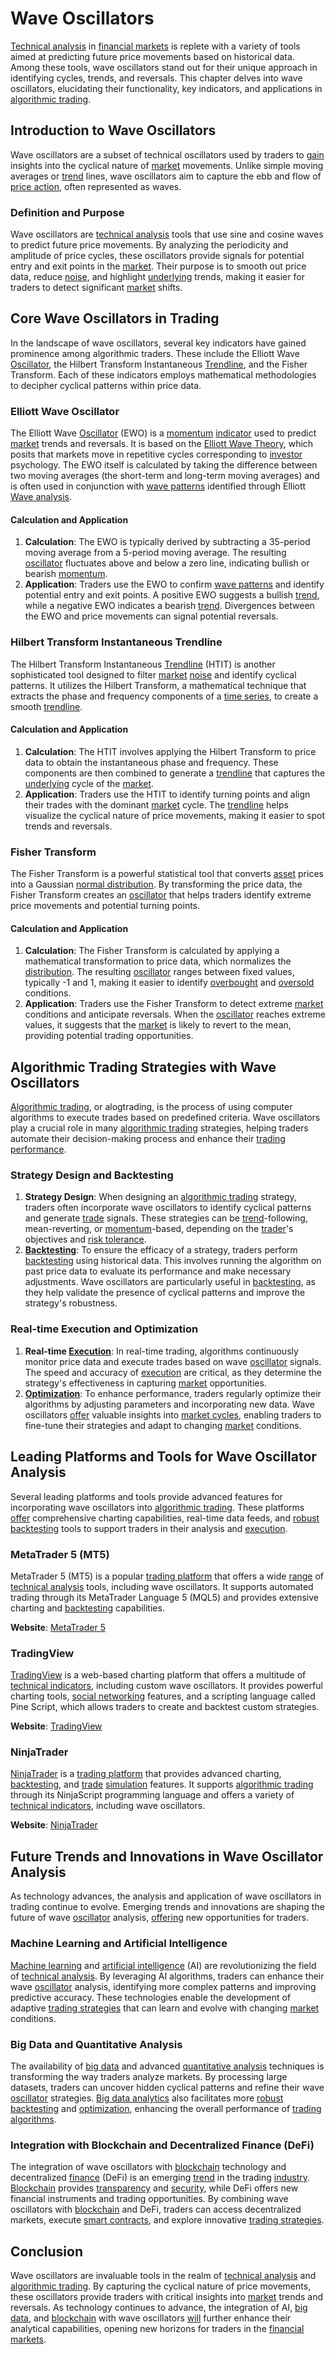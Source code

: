 # Wave Oscillators

[Technical analysis](../t/technical_analysis.md) in [financial markets](../f/financial_market.md) is replete with a variety of tools aimed at predicting future price movements based on historical data. Among these tools, wave oscillators stand out for their unique approach in identifying cycles, trends, and reversals. This chapter delves into wave oscillators, elucidating their functionality, key indicators, and applications in [algorithmic trading](../a/algorithmic_trading.md).

## Introduction to Wave Oscillators

Wave oscillators are a subset of technical oscillators used by traders to [gain](../g/gain.md) insights into the cyclical nature of [market](../m/market.md) movements. Unlike simple moving averages or [trend](../t/trend.md) lines, wave oscillators aim to capture the ebb and flow of [price action](../p/price_action.md), often represented as waves. 

### Definition and Purpose

Wave oscillators are [technical analysis](../t/technical_analysis.md) tools that use sine and cosine waves to predict future price movements. By analyzing the periodicity and amplitude of price cycles, these oscillators provide signals for potential entry and exit points in the [market](../m/market.md). Their purpose is to smooth out price data, reduce [noise](../n/noise.md), and highlight [underlying](../u/underlying.md) trends, making it easier for traders to detect significant [market](../m/market.md) shifts.

## Core Wave Oscillators in Trading

In the landscape of wave oscillators, several key indicators have gained prominence among algorithmic traders. These include the Elliott Wave [Oscillator](../o/oscillator.md), the Hilbert Transform Instantaneous [Trendline](../t/trendline.md), and the Fisher Transform. Each of these indicators employs mathematical methodologies to decipher cyclical patterns within price data.

### Elliott Wave Oscillator

The Elliott Wave [Oscillator](../o/oscillator.md) (EWO) is a [momentum](../m/momentum.md) [indicator](../i/indicator.md) used to predict [market](../m/market.md) trends and reversals. It is based on the [Elliott Wave Theory](../e/elliott_wave_theory.md), which posits that markets move in repetitive cycles corresponding to [investor](../i/investor.md) psychology. The EWO itself is calculated by taking the difference between two moving averages (the short-term and long-term moving averages) and is often used in conjunction with [wave patterns](../w/wave_patterns_in_trading.md) identified through Elliott [Wave analysis](../w/wave_analysis.md).

#### Calculation and Application

1. **Calculation**: The EWO is typically derived by subtracting a 35-period moving average from a 5-period moving average. The resulting [oscillator](../o/oscillator.md) fluctuates above and below a zero line, indicating bullish or bearish [momentum](../m/momentum.md).
2. **Application**: Traders use the EWO to confirm [wave patterns](../w/wave_patterns_in_trading.md) and identify potential entry and exit points. A positive EWO suggests a bullish [trend](../t/trend.md), while a negative EWO indicates a bearish [trend](../t/trend.md). Divergences between the EWO and price movements can signal potential reversals.

### Hilbert Transform Instantaneous Trendline

The Hilbert Transform Instantaneous [Trendline](../t/trendline.md) (HTIT) is another sophisticated tool designed to filter [market](../m/market.md) [noise](../n/noise.md) and identify cyclical patterns. It utilizes the Hilbert Transform, a mathematical technique that extracts the phase and frequency components of a [time series](../t/time_series.md), to create a smooth [trendline](../t/trendline.md).

#### Calculation and Application

1. **Calculation**: The HTIT involves applying the Hilbert Transform to price data to obtain the instantaneous phase and frequency. These components are then combined to generate a [trendline](../t/trendline.md) that captures the [underlying](../u/underlying.md) cycle of the [market](../m/market.md).
2. **Application**: Traders use the HTIT to identify turning points and align their trades with the dominant [market](../m/market.md) cycle. The [trendline](../t/trendline.md) helps visualize the cyclical nature of price movements, making it easier to spot trends and reversals.

### Fisher Transform

The Fisher Transform is a powerful statistical tool that converts [asset](../a/asset.md) prices into a Gaussian [normal distribution](../n/normal_distribution_in_trading.md). By transforming the price data, the Fisher Transform creates an [oscillator](../o/oscillator.md) that helps traders identify extreme price movements and potential turning points.

#### Calculation and Application

1. **Calculation**: The Fisher Transform is calculated by applying a mathematical transformation to price data, which normalizes the [distribution](../d/distribution.md). The resulting [oscillator](../o/oscillator.md) ranges between fixed values, typically -1 and 1, making it easier to identify [overbought](../o/overbought.md) and [oversold](../o/oversold.md) conditions.
2. **Application**: Traders use the Fisher Transform to detect extreme [market](../m/market.md) conditions and anticipate reversals. When the [oscillator](../o/oscillator.md) reaches extreme values, it suggests that the [market](../m/market.md) is likely to revert to the mean, providing potential trading opportunities.

## Algorithmic Trading Strategies with Wave Oscillators

[Algorithmic trading](../a/algorithmic_trading.md), or alogtrading, is the process of using computer algorithms to execute trades based on predefined criteria. Wave oscillators play a crucial role in many [algorithmic trading](../a/algorithmic_trading.md) strategies, helping traders automate their decision-making process and enhance their [trading performance](../t/trading_performance.md).

### Strategy Design and Backtesting

1. **Strategy Design**: When designing an [algorithmic trading](../a/algorithmic_trading.md) strategy, traders often incorporate wave oscillators to identify cyclical patterns and generate [trade](../t/trade.md) signals. These strategies can be [trend](../t/trend.md)-following, mean-reverting, or [momentum](../m/momentum.md)-based, depending on the [trader](../t/trader.md)'s objectives and [risk tolerance](../r/risk_tolerance.md).
2. **[Backtesting](../b/backtesting.md)**: To ensure the efficacy of a strategy, traders perform [backtesting](../b/backtesting.md) using historical data. This involves running the algorithm on past price data to evaluate its performance and make necessary adjustments. Wave oscillators are particularly useful in [backtesting](../b/backtesting.md), as they help validate the presence of cyclical patterns and improve the strategy's robustness.

### Real-time Execution and Optimization

1. **Real-time [Execution](../e/execution.md)**: In real-time trading, algorithms continuously monitor price data and execute trades based on wave [oscillator](../o/oscillator.md) signals. The speed and accuracy of [execution](../e/execution.md) are critical, as they determine the strategy's effectiveness in capturing [market](../m/market.md) opportunities.
2. **[Optimization](../o/optimization.md)**: To enhance performance, traders regularly optimize their algorithms by adjusting parameters and incorporating new data. Wave oscillators [offer](../o/offer.md) valuable insights into [market cycles](../m/market_cycles.md), enabling traders to fine-tune their strategies and adapt to changing [market](../m/market.md) conditions.

## Leading Platforms and Tools for Wave Oscillator Analysis

Several leading platforms and tools provide advanced features for incorporating wave oscillators into [algorithmic trading](../a/algorithmic_trading.md). These platforms [offer](../o/offer.md) comprehensive charting capabilities, real-time data feeds, and [robust](../r/robust.md) [backtesting](../b/backtesting.md) tools to support traders in their analysis and [execution](../e/execution.md).

### MetaTrader 5 (MT5)

MetaTrader 5 (MT5) is a popular [trading platform](../t/trading_platform.md) that offers a wide [range](../r/range.md) of [technical analysis](../t/technical_analysis.md) tools, including wave oscillators. It supports automated trading through its MetaTrader Language 5 (MQL5) and provides extensive charting and [backtesting](../b/backtesting.md) capabilities.

**Website**: [MetaTrader 5](https://www.metatrader5.com)

### TradingView

[TradingView](../t/tradingview.md) is a web-based charting platform that offers a multitude of [technical indicators](../t/technical_indicators.md), including custom wave oscillators. It provides powerful charting tools, [social networking](../s/social_networking.md) features, and a scripting language called Pine Script, which allows traders to create and backtest custom strategies.

**Website**: [TradingView](https://www.tradingview.com)

### NinjaTrader

[NinjaTrader](../n/ninjatrader.md) is a [trading platform](../t/trading_platform.md) that provides advanced charting, [backtesting](../b/backtesting.md), and [trade](../t/trade.md) [simulation](../s/simulation_in_trading.md) features. It supports [algorithmic trading](../a/algorithmic_trading.md) through its NinjaScript programming language and offers a variety of [technical indicators](../t/technical_indicators.md), including wave oscillators.

**Website**: [NinjaTrader](https://www.ninjatrader.com)

## Future Trends and Innovations in Wave Oscillator Analysis

As technology advances, the analysis and application of wave oscillators in trading continue to evolve. Emerging trends and innovations are shaping the future of wave [oscillator](../o/oscillator.md) analysis, [offering](../o/offering.md) new opportunities for traders.

### Machine Learning and Artificial Intelligence

[Machine learning](../m/machine_learning.md) and [artificial intelligence](../a/artificial_intelligence_in_trading.md) (AI) are revolutionizing the field of [technical analysis](../t/technical_analysis.md). By leveraging AI algorithms, traders can enhance their wave [oscillator](../o/oscillator.md) analysis, identifying more complex patterns and improving predictive accuracy. These technologies enable the development of adaptive [trading strategies](../t/trading_strategies.md) that can learn and evolve with changing [market](../m/market.md) conditions.

### Big Data and Quantitative Analysis

The availability of [big data](../b/big_data_in_trading.md) and advanced [quantitative analysis](../q/quantitative_analysis.md) techniques is transforming the way traders analyze markets. By processing large datasets, traders can uncover hidden cyclical patterns and refine their wave [oscillator](../o/oscillator.md) strategies. [Big data analytics](../b/big_data_analytics_in_trading.md) also facilitates more [robust](../r/robust.md) [backtesting](../b/backtesting.md) and [optimization](../o/optimization.md), enhancing the overall performance of [trading algorithms](../t/trading_algorithms.md).

### Integration with Blockchain and Decentralized Finance (DeFi)

The integration of wave oscillators with [blockchain](../b/blockchain_in_trading.md) technology and decentralized [finance](../f/finance.md) (DeFi) is an emerging [trend](../t/trend.md) in the trading [industry](../i/industry.md). [Blockchain](../b/blockchain_in_trading.md) provides [transparency](../t/transparency.md) and [security](../s/security.md), while DeFi offers new financial instruments and trading opportunities. By combining wave oscillators with [blockchain](../b/blockchain_in_trading.md) and DeFi, traders can access decentralized markets, execute [smart contracts](../s/smart_contracts_in_trading.md), and explore innovative [trading strategies](../t/trading_strategies.md).

## Conclusion

Wave oscillators are invaluable tools in the realm of [technical analysis](../t/technical_analysis.md) and [algorithmic trading](../a/algorithmic_trading.md). By capturing the cyclical nature of price movements, these oscillators provide traders with critical insights into [market](../m/market.md) trends and reversals. As technology continues to advance, the integration of AI, [big data](../b/big_data_in_trading.md), and [blockchain](../b/blockchain_in_trading.md) with wave oscillators [will](../w/will.md) further enhance their analytical capabilities, opening new horizons for traders in the [financial markets](../f/financial_market.md).